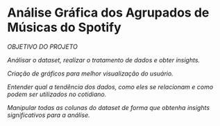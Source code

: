 # Análise Gráfica dos Agrupados de Músicas do Spotify

*OBJETIVO DO PROJETO*

*Análisar o dataset, realizar o tratamento de dados e obter insights.*

*Criação de gráficos para melhor visualização do usuário.*

*Entender qual a tendência dos dados, como eles se relacionam e como podem ser utilizados no cotidiano.*

*Manipular todas as colunas do dataset de forma que obtenha insights significativos para a análise.*
